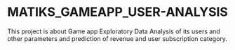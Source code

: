 # MATIKS_GAMEAPP_USER-ANALYSIS
This project is about Game app Exploratory Data Analysis of its users and other parameters and prediction of revenue and user subscription category.
